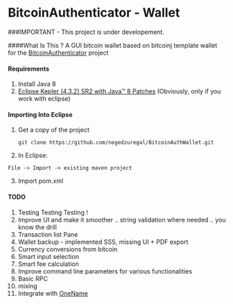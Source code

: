 BitcoinAuthenticator - Wallet
====================

###IMPORTANT - This project is under developement.

####What Is This ?
A GUI bitcoin wallet based on bitcoinj template wallet for the [BitcoinAuthenticator](https://github.com/cpacia/BitcoinAuthenticator) project

#### Requirements
1. Install Java 8
2. [Eclipse Kepler (4.3.2) SR2 with Java™ 8 Patches](http://www.eclipse.org/downloads/index-java8.php) (Obviously, only if you work with eclipse)



#### Importing Into Eclipse 
1. Get a copy of the project 
   ```
   git clone https://github.com/negedzuregal/BitcoinAuthWallet.git
   ```
2. In Eclipse:
  ```
  File -> Import -> existing maven project
   ``` 
3. Import pom.xml

#### TODO
1. Testing Testing Testing !
2. Improve UI and make it smoother .. string validation where needed .. you know the drill
3. Transaction list Pane
4. Wallet backup - implemented SSS, missing UI + PDF export
5. Currency conversions from bitcoin
6. Smart input selection
7. Smart fee calculation
8. Improve command line parameters for various functionalities
9. Basic RPC
10. mixing
11. Integrate with [OneName](https://onename.io)
